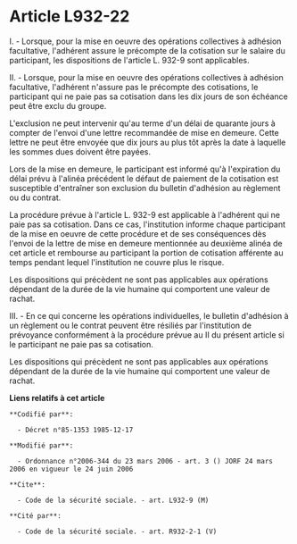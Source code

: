 # Article L932-22

I. - Lorsque, pour la mise en oeuvre des opérations collectives à adhésion facultative, l'adhérent assure le précompte de la
cotisation sur le salaire du participant, les dispositions de l'article L. 932-9 sont applicables.

II. - Lorsque, pour la mise en oeuvre des opérations collectives à adhésion facultative, l'adhérent n'assure pas le précompte
des cotisations, le participant qui ne paie pas sa cotisation dans les dix jours de son échéance peut être exclu du groupe.

L'exclusion ne peut intervenir qu'au terme d'un délai de quarante jours à compter de l'envoi d'une lettre recommandée de mise
en demeure. Cette lettre ne peut être envoyée que dix jours au plus tôt après la date à laquelle les sommes dues doivent être
payées.

Lors de la mise en demeure, le participant est informé qu'à l'expiration du délai prévu à l'alinéa précédent le défaut de
paiement de la cotisation est susceptible d'entraîner son exclusion du bulletin d'adhésion au règlement ou du contrat.

La procédure prévue à l'article L. 932-9 est applicable à l'adhérent qui ne paie pas sa cotisation. Dans ce cas,
l'institution informe chaque participant de la mise en oeuvre de cette procédure et de ses conséquences dès l'envoi de la
lettre de mise en demeure mentionnée au deuxième alinéa de cet article et rembourse au participant la portion de cotisation
afférente au temps pendant lequel l'institution ne couvre plus le risque.

Les dispositions qui précèdent ne sont pas applicables aux opérations dépendant de la durée de la vie humaine qui comportent
une valeur de rachat.

III. - En ce qui concerne les opérations individuelles, le bulletin d'adhésion à un règlement ou le contrat peuvent être
résiliés par l'institution de prévoyance conformément à la procédure prévue au II du présent article si le participant ne
paie pas sa cotisation.

Les dispositions qui précèdent ne sont pas applicables aux opérations dépendant de la durée de la vie humaine qui comportent
une valeur de rachat.

**Liens relatifs à cet article**

	**Codifié par**:

	  - Décret n°85-1353 1985-12-17

	**Modifié par**:

	  - Ordonnance n°2006-344 du 23 mars 2006 - art. 3 () JORF 24 mars 2006 en vigueur le 24 juin 2006

	**Cite**:

	  - Code de la sécurité sociale. - art. L932-9 (M)

	**Cité par**:

	  - Code de la sécurité sociale. - art. R932-2-1 (V)
